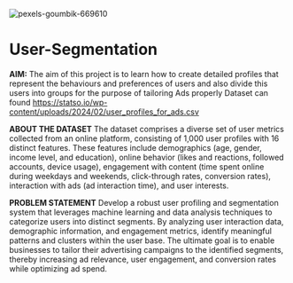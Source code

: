 ![pexels-goumbik-669610](https://github.com/user-attachments/assets/88b4a2a9-d88a-4a84-8724-3cbf06f893bf)

# User-Segmentation
**AIM:** The aim of this project is to learn how to create detailed profiles that represent the behaviours and preferences of users and also divide this users into groups for the purpose of tailoring Ads properly
Dataset can found https://statso.io/wp-content/uploads/2024/02/user_profiles_for_ads.csv

**ABOUT THE DATASET**
The dataset comprises a diverse set of user metrics collected from an online platform, consisting of 1,000 user profiles with 16 distinct features. These features include demographics (age, gender, income level, and education), online behavior (likes and reactions, followed accounts, device usage), engagement with content (time spent online during weekdays and weekends, click-through rates, conversion rates), interaction with ads (ad interaction time), and user interests.

**PROBLEM STATEMENT**
Develop a robust user profiling and segmentation system that leverages machine learning and data analysis techniques to categorize users into distinct segments. By analyzing user interaction data, demographic information, and engagement metrics, identify meaningful patterns and clusters within the user base. The ultimate goal is to enable businesses to tailor their advertising campaigns to the identified segments, thereby increasing ad relevance, user engagement, and conversion rates while optimizing ad spend.
